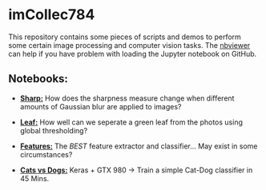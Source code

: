 # imCollec784
This repository contains some pieces of scripts and demos to perform some certain image processing and computer vision tasks. 
The [nbviewer](https://nbviewer.jupyter.org/) can help if you have problem with loading the Jupyter notebook on GitHub.

## Notebooks: 
  
* [**Sharp:**](https://nbviewer.jupyter.org/github/syumet/imCollec784/blob/master/sharp/blur.ipynb)
How does the sharpness measure change when different amounts of Gaussian blur are applied to images?   

* [**Leaf:**](https://nbviewer.jupyter.org/github/syumet/imCollec784/blob/master/leaf_segmentation/seg.ipynb)
How well can we seperate a green leaf from the photos using global thresholding?

* [**Features:**](https://nbviewer.jupyter.org/github/syumet/imCollec784/blob/master/features/hist_of_curvature.ipynb)
The *BEST* feature extractor and classifier... May exist in some circumstances?  

* [**Cats vs Dogs:**](https://nbviewer.jupyter.org/github/syumet/imCollec784/blob/master/cats_vs_dogs/keras.ipynb)
Keras + GTX 980 -> Train a simple Cat-Dog classifier in 45 Mins.  
